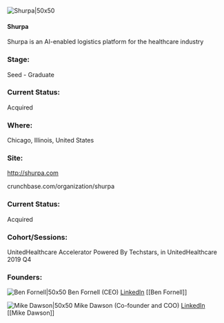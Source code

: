 

![Shurpa|50x50](https://apimg.techstars.com/connect/images/image_files/5d71602b34a60d6ee10000a4/original/shurpa-health-icon_4x.png)

#### Shurpa
Shurpa is an AI-enabled logistics platform for the healthcare industry

### Stage: 
Seed - Graduate 

### Current Status: 
Acquired

### Where:
Chicago, Illinois, United States

### Site:
http://shurpa.com



crunchbase.com/organization/shurpa

### Current Status: 
Acquired

### Cohort/Sessions: 
UnitedHealthcare Accelerator Powered By Techstars, in UnitedHealthcare 2019 Q4

### Founders: 

![Ben Fornell|50x50](http://s3.amazonaws.com/ts-accel-connect-uploads/images/image_files/5dd6f63e34a60d58990000bd/original/Ben_Fornell_CEO_Shurpa.jpg) Ben Fornell (CEO) [LinkedIn](https://linkedin.com/in/ben-fornell-18966419) [[Ben Fornell]]

![Mike Dawson|50x50](https://apimg.techstars.com/connect/images/image_files/5d6ec5e034a60d6ee100006e/original/20150825_CloudSpotter_Dawson-3.jpg) Mike Dawson (Co-founder and COO) [LinkedIn](https://linkedin.com/in/mikedawson1) [[Mike Dawson]]


